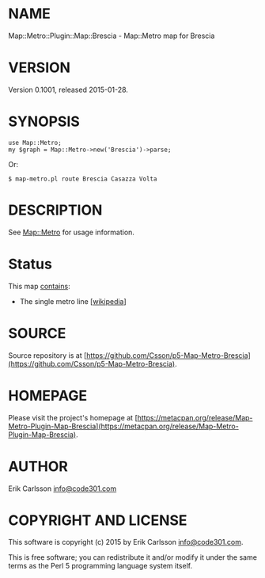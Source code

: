 # NAME

Map::Metro::Plugin::Map::Brescia - Map::Metro map for Brescia

# VERSION

Version 0.1001, released 2015-01-28.

# SYNOPSIS

    use Map::Metro;
    my $graph = Map::Metro->new('Brescia')->parse;

Or:

    $ map-metro.pl route Brescia Casazza Volta

# DESCRIPTION

See [Map::Metro](https://metacpan.org/pod/Map::Metro) for usage information.

# Status

This map [contains](https://metacpan.org/pod/Map::Metro::Plugin::Map::Brescia::Lines):

- The single metro line \[[wikipedia](https://en.wikipedia.org/wiki/Brescia_Metro)\]

# SOURCE

Source repository is at [https://github.com/Csson/p5-Map-Metro-Brescia](https://github.com/Csson/p5-Map-Metro-Brescia).

# HOMEPAGE

Please visit the project's homepage at [https://metacpan.org/release/Map-Metro-Plugin-Map-Brescia](https://metacpan.org/release/Map-Metro-Plugin-Map-Brescia).

# AUTHOR

Erik Carlsson <info@code301.com>

# COPYRIGHT AND LICENSE

This software is copyright (c) 2015 by Erik Carlsson <info@code301.com>.

This is free software; you can redistribute it and/or modify it under
the same terms as the Perl 5 programming language system itself.
